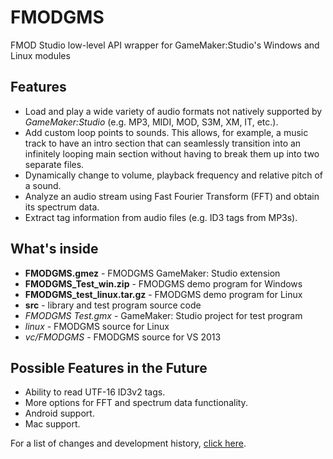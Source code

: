 # FMODGMS
FMOD Studio low-level API wrapper for GameMaker:Studio's Windows and Linux modules

Features
--------

- Load and play a wide variety of audio formats not natively supported by *GameMaker:Studio* (e.g. MP3, MIDI, MOD, S3M, XM, IT, etc.).
- Add custom loop points to sounds. This allows, for example, a music track to have an intro section that can seamlessly transition into an infinitely looping main section without having to break them up into two separate files.
- Dynamically change to volume, playback frequency and relative pitch of a sound.
- Analyze an audio stream using Fast Fourier Transform (FFT) and obtain its spectrum data.
- Extract tag information from audio files (e.g. ID3 tags from MP3s).

What's inside
-------------

- __FMODGMS.gmez__ - FMODGMS GameMaker: Studio extension
- __FMODGMS_Test_win.zip__ - FMODGMS demo program for Windows
- __FMODGMS_test_linux.tar.gz__ - FMODGMS demo program for Linux
- __src__ - library and test program source code
 - _FMODGMS Test.gmx_ - GameMaker: Studio project for test program
 - _linux_ - FMODGMS source for Linux
 - _vc/FMODGMS_ - FMODGMS source for VS 2013

Possible Features in the Future
--------

- Ability to read UTF-16 ID3v2 tags.
- More options for FFT and spectrum data functionality.
- Android support.
- Mac support.

For a list of changes and development history, [click here](../../wiki/Changelog).
